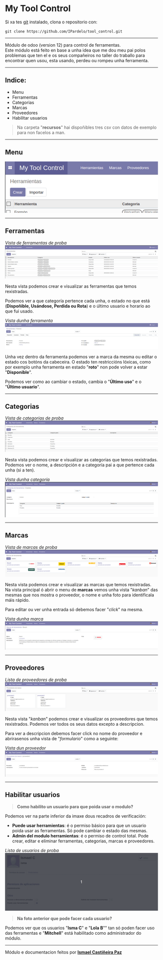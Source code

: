 # My Tool Control

 Si xa tes [git](https://git-scm.com/book/en/v2/Getting-Started-Installing-Git) instalado, clona o repositorio con:

 ```
git clone https://github.com/IPardelo/tool_control.git
 ```

 *****

 Módulo de odoo (version 12) para control de ferramentas.  
 Este módulo está feito en base a unha idea que me dou meu pai polos problemas que ten el e os seus compañeiros no taller do traballo para encontrar quen usou, esta usando, perdeu ou rompeu unha ferramenta.

 *****

## Indice:
 * Menu
 * Ferramentas
 * Categorias
 * Marcas
 * Proveedores
 * Habilitar usuarios

> Na carpeta "**recursos**" hai dispoñibles tres csv con datos de exemplo para non facelos a man.

*****

## **Menu**

![FerrMenuamentas](recursos/img/menu.gif)


*****

## **Ferramentas**

*Vista de ferramentas de proba*
![Ferramentas](recursos/img/herramientas.png)

Nesta vista podemos crear e visualizar as ferramentas que temos rexistradas.  

Podemos ver a que categoría pertence cada unha, o estado no que está (**Dispoñible, Usándose, Perdida ou Rota**) e o último usuario e horario ao que fui usado.

*Vista dunha ferramenta*
![Ferramentas](recursos/img/vistaherramienta.gif)

Unha vez dentro da ferramenta podemos ver a marca da mesma ou editar o estado cos botóns da cabeceira. O estado ten restriccións lóxicas, como por exemplo unha ferramenta en estado "**roto**" non pode volver a estar "**Disponible**".

Podemos ver como ao cambiar o estado, cambia o "**Último uso**" e o "**Último usuario**".

*****

## **Categorias**

*Vista de categorias de proba*
![Categorias](recursos/img/categorias.png)

Nesta vista podemos crear e visualizar as categorias que temos rexistradas. 
Podemos ver o nome, a descripción e a categoría pai a que pertence cada unha (si a ten).

*Vista dunha categoría*
![Categorias](recursos/img/vistacategorias.png)

*****

## **Marcas**

*Vista de marcas de proba*
![Marcas](recursos/img/marcas.png)

Nesta vista podemos crear e visualizar as marcas que temos rexistradas. Na vista principal ó abrir o menu de **marcas** vemos unha vista "*kanban*" das mesmas que nos mostra o proveedor, o nome e unha foto para identificala máis rápido.

Para editar ou ver unha entrada só debemos facer "*click*" na mesma.

*Vista dunha marca*
![Marcas](recursos/img/vistamarcas.png)

*****

## **Proveedores**

*Lista de proveedores de proba*
![Proveedores](recursos/img/proveedores.png)

Nesta vista "*kanban*" podemos crear e visualizar os proveedores que temos rexistrados.  Podemos ver todos os seus datos excepto a descripcion.  

Para ver a descripcion debemos facer click no nome do proveedor e abrirasenos unha vista de "*formulario*" como a seguinte:

*Vista dun proveedor*
![Proveedores](recursos/img/vistaproveedores.png)


*****

## **Habilitar usuarios**

>**Como habilito un usuario para que poida usar o modulo?** 

Podemos ver na parte inferior da imaxe dous recadros de verificación:
 * **Puede usar herramientas**: é o permiso básico para que un usuario poida usar as ferramentas. Só pode cambiar o estado das mesmas.
 * **Admin del modulo herramientas**: é o permiso de control total. Pode crear, editar e eliminar ferramentas, categorias, marcas e proveedores.

*Lista de usuarios de proba*
![Usuarios](recursos/img/usuarios.gif)

 >**Na foto anterior que pode facer cada usuario?** 

Podemos ver que os usuarios "**Isma C**" e "**Lola B**"" tan só poden facer uso das ferramentas e "**Mitchell**" está habilitado como administrador do módulo.

*****

Módulo e documentacion feitos por [**Ismael Castiñeira Paz**](https://osmeusproxectos.es)